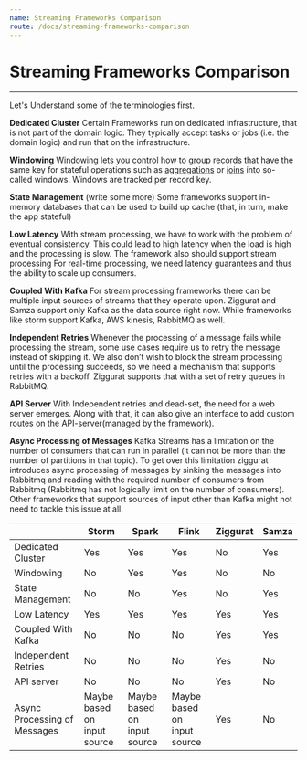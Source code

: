 ```yaml
---
name: Streaming Frameworks Comparison
route: /docs/streaming-frameworks-comparison
---
```


# Streaming Frameworks Comparison
---

Let's Understand some of the terminologies first. 

**Dedicated Cluster**
Certain Frameworks run on dedicated infrastructure, that is not part of the domain logic. They typically accept tasks or jobs (i.e. the domain logic) and run that on the infrastructure.

**Windowing**
Windowing lets you control how to group records that have the same key for stateful operations such as [aggregations](https://kafka.apache.org/20/documentation/streams/developer-guide/dsl-api.html#streams-developer-guide-dsl-aggregating) or [joins](https://kafka.apache.org/20/documentation/streams/developer-guide/dsl-api.html#streams-developer-guide-dsl-joins) into so-called windows. Windows are tracked per record key.

**State Management**
(write some more)
Some frameworks support in-memory databases that can be used to build up cache (that, in turn, make the app stateful)

**Low Latency**
With stream processing, we have to work with the problem of eventual consistency. This could lead to high latency when the load is high and the processing is slow. 
The framework also should support stream processing
For real-time processing, we need latency guarantees and thus the ability to scale up consumers.

**Coupled With Kafka**
For stream processing frameworks there can be multiple input sources of streams that they operate upon.
Ziggurat and Samza support only Kafka as the data source right now. While frameworks like storm support Kafka, AWS kinesis, RabbitMQ as well.

**Independent Retries**
Whenever the processing of a message fails while processing the stream, some use cases require us to retry the message instead of skipping it. We also don’t wish to block the stream processing until the processing succeeds, so we need a mechanism that supports retries with a backoff.
Ziggurat supports that with a set of retry queues in RabbitMQ.

**API Server**
With Independent retries and dead-set, the need for a web server emerges. Along with that, it can also give an interface to add custom routes on the API-server(managed by the framework).

**Async Processing of Messages**
Kafka Streams has a limitation on the number of consumers that can run in parallel (it can not be more than the number of partitions in that topic). To get over this limitation ziggurat introduces async processing of messages by sinking the messages into Rabbitmq and reading with the required number of consumers from Rabbitmq (Rabbitmq has not logically limit on the number of consumers). 
Other frameworks that support sources of input other than Kafka might not need to tackle this issue at all.


|                              | Storm                       | Spark                       | Flink                       | Ziggurat | Samza |
| ---------------------------- | --------------------------- | --------------------------- | --------------------------- | -------- | ----- |
| Dedicated Cluster            | Yes                         | Yes                         | Yes                         | No       | Yes   |
| Windowing                    | No                          | Yes                         | Yes                         | No       | No    |
| State Management             | No                          | No                          | Yes                         | No       | Yes   |
| Low Latency                  | Yes                         | Yes                         | Yes                         | Yes      | Yes   |
| Coupled With Kafka           | No                          | No                          | No                          | Yes      | Yes   |
| Independent Retries          | No                          | No                          | No                          | Yes      | No    |
| API server                   | No                          | No                          | No                          | Yes      | No    |
| Async Processing of Messages | Maybe based on input source | Maybe based on input source | Maybe based on input source | Yes      | No    |

